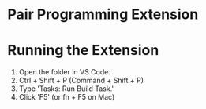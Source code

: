 # Pair Programming Extension

# Running the Extension

1. Open the folder in VS Code.
2. Ctrl + Shift + P (Command + Shift + P)
3. Type 'Tasks: Run Build Task.'
4. Click 'F5' (or fn + F5 on Mac)
